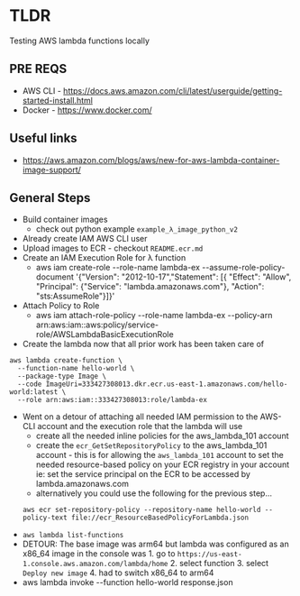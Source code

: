 # TLDR

Testing AWS lambda functions locally

## PRE REQS
- AWS CLI - https://docs.aws.amazon.com/cli/latest/userguide/getting-started-install.html
- Docker - https://www.docker.com/

## Useful links
- https://aws.amazon.com/blogs/aws/new-for-aws-lambda-container-image-support/

## General Steps
- Build container images
    - check out python example `example_λ_image_python_v2`
- Already create IAM AWS CLI user
- Upload images to ECR - checkout `README.ecr.md`
- Create an IAM Execution Role for λ function
    - aws iam create-role --role-name lambda-ex --assume-role-policy-document '{"Version": "2012-10-17","Statement": [{ "Effect": "Allow", "Principal": {"Service": "lambda.amazonaws.com"}, "Action": "sts:AssumeRole"}]}'
- Attach Policy to Role
    - aws iam attach-role-policy --role-name lambda-ex --policy-arn arn:aws:iam::aws:policy/service-role/AWSLambdaBasicExecutionRole
- Create the lambda now that all prior work has been taken care of
```
aws lambda create-function \
  --function-name hello-world \
  --package-type Image \
  --code ImageUri=333427308013.dkr.ecr.us-east-1.amazonaws.com/hello-world:latest \
  --role arn:aws:iam::333427308013:role/lambda-ex
```
- Went on a detour of attaching all needed IAM permission to the AWS-CLI account and the execution role that the lambda will use
    - create all the needed inline policies for the aws_lambda_101 account
    - create the `ecr_GetSetRepositoryPolicy` to the aws_lambda_101 account - this is for allowing the `aws_lambda_101` account to set the needed resource-based policy on your ECR registry in your account ie: set the service principal on the ECR to be accessed by lambda.amazonaws.com
    - alternatively you could use the following for the previous step...
    ```
    aws ecr set-repository-policy --repository-name hello-world --policy-text file://ecr_ResourceBasedPolicyForLambda.json
    ```
- `aws lambda list-functions`
- DETOUR: The base image was arm64 but lambda was configured as an x86_64 image
    in the console was
        1. go to `https://us-east-1.console.aws.amazon.com/lambda/home`
        2. select function
        3. select `Deploy new image`
        4. had to switch x86_64 to arm64
- aws lambda invoke --function hello-world response.json